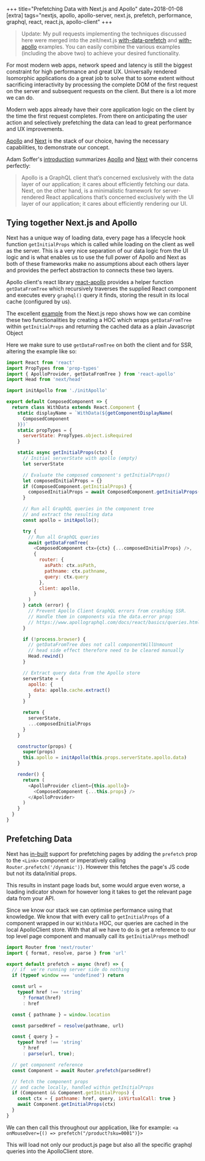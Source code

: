 +++
title="Prefetching Data with Next.js and Apollo"
date=2018-01-08
[extra]
tags="nextjs, apollo, apollo-server, next.js, prefetch, performance, graphql, react, react.js, apollo-client"
+++

> Update: My pull requests implementing the techniques discussed here were merged into the zeit/next.js [with-data-prefetch][11] and [with-apollo][1] examples. You can easily combine the various examples (including the above two) to achieve your desired functionality.

For most modern web apps, network speed and latency is still the biggest constraint for high performance and great UX. Universally rendered Isomorphic applications do a great job to solve that to some extent without sacrificing interactivity by processing the complete DOM of the first request on the server and subsequent requests on the client. But there is a lot more we can do.

<!-- more -->

Modern web apps already have their core application logic on the client by the time the first request completes. From there on anticipating the user action and selectively prefetching the data can lead to great performance and UX improvements.

[Apollo][5] and [Next][6] is the stack of our choice, having the necessary capabilities, to demonstrate our concept.

Adam Soffer's [introduction][4] summarizes [Apollo][5] and [Next][6] with their concerns perfectly:

> Apollo is a GraphQL client that’s concerned exclusively with the data layer of our application; it cares about efficiently fetching our data. Next, on the other hand, is a minimalistic framework for server-rendered React applications that’s concerned exclusively with the UI layer of our application; it cares about efficiently rendering our UI.

## Tying together Next.js and Apollo

Next has a unique way of loading data, every page has a lifecycle hook function `getInitialProps` which is called while loading on the client as well as the server. This is a very nice separation of our data logic from the UI logic and is what enables us to use the full power of Apollo and Next as both of these frameworks make no assumptions about each others layer and provides the perfect abstraction to connects these two layers.

Apollo client's react library [react-apollo][8] provides a helper function `getDataFromTree` which recursively traverses the supplied React component and executes every `graphql()` query it finds, storing the result in its local cache (configured by us).

The excellent [example][1] from the Next.js repo shows how we can combine these two functionalities by creating a HOC which wraps `getDataFromTree` within `getInitialProps` and returning the cached data as a plain Javascript Object

Here we make sure to use `getDataFromTree` on both the client and for SSR, altering the example like so:

```javascript
import React from 'react'
import PropTypes from 'prop-types'
import { ApolloProvider, getDataFromTree } from 'react-apollo'
import Head from 'next/head'

import initApollo from './initApollo'

export default ComposedComponent => {
  return class WithData extends React.Component {
    static displayName = `WithData(${getComponentDisplayName(
      ComposedComponent
    )})`
    static propTypes = {
      serverState: PropTypes.object.isRequired
    }

    static async getInitialProps(ctx) {
      // Initial serverState with apollo (empty)
      let serverState

      // Evaluate the composed component's getInitialProps()
      let composedInitialProps = {}
      if (ComposedComponent.getInitialProps) {
        composedInitialProps = await ComposedComponent.getInitialProps(ctx)
      }

      // Run all GraphQL queries in the component tree
      // and extract the resulting data
      const apollo = initApollo();

      try {
        // Run all GraphQL queries
        await getDataFromTree(
          <ComposedComponent ctx={ctx} {...composedInitialProps} />,
          {
            router: {
              asPath: ctx.asPath,
              pathname: ctx.pathname,
              query: ctx.query
            },
            client: apollo,
          }
        )
      } catch (error) {
        // Prevent Apollo Client GraphQL errors from crashing SSR.
        // Handle them in components via the data.error prop:
        // https://www.apollographql.com/docs/react/basics/queries.html#graphql-query-data-error
      }

      if (!process.browser) {
        // getDataFromTree does not call componentWillUnmount
        // head side effect therefore need to be cleared manually
        Head.rewind()
      }

      // Extract query data from the Apollo store
      serverState = {
        apollo: {
          data: apollo.cache.extract()
        }
      }

      return {
        serverState,
        ...composedInitialProps
      }
    }

    constructor(props) {
      super(props)
      this.apollo = initApollo(this.props.serverState.apollo.data)
    }

    render() {
      return (
        <ApolloProvider client={this.apollo}>
          <ComposedComponent {...this.props} />
        </ApolloProvider>
      )
    }
  }
}
```

## Prefetching Data

Next has [in-built][2] support for prefetching pages by adding the `prefetch` prop to the `<Link>` component or imperatively calling `Router.prefetch('/dynamic')}`. However this fetches the page's JS code but not its data/initial props.

This results in instant page loads but, some would argue even worse, a loading indicator shown for however long it takes to get the relevant page data from your API.

Since we know our stack we can optimise performance using that knowledge. We know that with every call to `getInitialProps` of a component wrapped in our `WithData` HOC, our queries are cached in the local ApolloClient store. With that all we have to do is get a reference to our top level page component and manually call its `getInitialProps` method!

```javascript
import Router from 'next/router'
import { format, resolve, parse } from 'url'

export default prefetch = async (href) => {
  // if  we're running server side do nothing
  if (typeof window === 'undefined') return

  const url =
    typeof href !== 'string'
      ? format(href)
      : href

  const { pathname } = window.location

  const parsedHref = resolve(pathname, url)

  const { query } =
    typeof href !== 'string'
      ? href
      : parse(url, true);

  // get component reference
  const Component = await Router.prefetch(parsedHref)

  // fetch the component props
  // and cache locally, handled within getInitialProps
  if (Component && Component.getInitialProps) {
    const ctx = { pathname: href, query, isVirtualCall: true }
    await Component.getInitialProps(ctx)
  }
}
```

We can then call this throughout our application, like for example:
 `<a onMouseOver={() => prefetch("/product?sku=0001")}>`

 This will load not only our product.js page but also all the specific graphql queries into the ApolloClient store.

[1]: https://github.com/zeit/next.js/tree/canary/examples/with-apollo
[2]: https://github.com/zeit/next.js#with-link-1
[3]: https://dev-blog.apollodata.com/@adamsoffer
[4]: https://dev-blog.apollodata.com/whats-next-js-for-apollo-e4dfe835d070
[5]: https://www.apollographql.com/client/
[6]: https://github.com/zeit/next.js
[8]: https://github.com/apollographql/react-apollo
[9]: https://github.com/zeit/next.js/pull/3973
[10]: https://github.com/zeit/next.js/pull/3525
[11]: https://github.com/zeit/next.js/tree/canary/examples/with-data-prefetch
